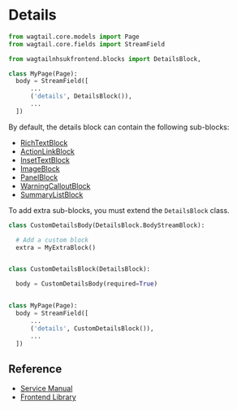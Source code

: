 # Details

```py
from wagtail.core.models import Page
from wagtail.core.fields import StreamField

from wagtailnhsukfrontend.blocks import DetailsBlock,

class MyPage(Page):
  body = StreamField([
      ...
      ('details', DetailsBlock()),
      ...
  ])
```

By default, the details block can contain the following sub-blocks:

* [RichTextBlock](https://docs.wagtail.io/en/v2.7/topics/streamfield.html#richtextblock)
* [ActionLinkBlock](./action_link.md)
* [InsetTextBlock](./inset_text.md)
* [ImageBlock](./image.md)
* [PanelBlock](./panel.md)
* [WarningCalloutBlock](./warning_callout.md)
* [SummaryListBlock](./summary_list.md)

To add extra sub-blocks, you must extend the `DetailsBlock` class.
```py
class CustomDetailsBody(DetailsBlock.BodyStreamBlock):

  # Add a custom block
  extra = MyExtraBlock()


class CustomDetailsBlock(DetailsBlock):

  body = CustomDetailsBody(required=True)


class MyPage(Page):
  body = StreamField([
      ...
      ('details', CustomDetailsBlock()),
      ...
  ])
```

## Reference

* [Service Manual](https://beta.nhs.uk/service-manual/styles-components-patterns/details)
* [Frontend Library](https://github.com/nhsuk/nhsuk-frontend/tree/master/packages/components/details)
